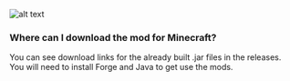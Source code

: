 ![alt text](https://repository-images.githubusercontent.com/489147178/c1518052-65e0-48da-8348-a3159c5cac90)

### Where can I download the mod for Minecraft?
You can see download links for the already built .jar files in the releases. You will need to install Forge and Java to get use the mods.
